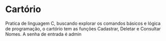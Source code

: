 # Cartório

Pratica de linguagem C, buscando explorar os comandos básicos e lógica de programação, o cartório tem as funções Cadastrar, Deletar e Consultar Nomes. A senha de entrada é admin
